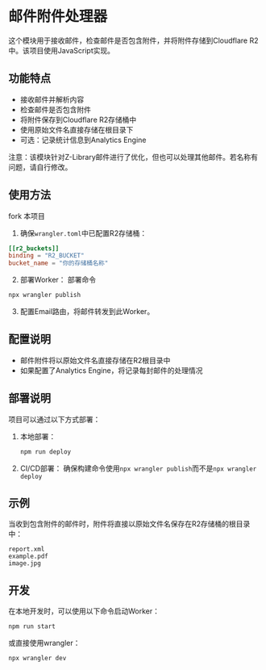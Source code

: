 # 邮件附件处理器

这个模块用于接收邮件，检查邮件是否包含附件，并将附件存储到Cloudflare R2中。该项目使用JavaScript实现。

## 功能特点

- 接收邮件并解析内容
- 检查邮件是否包含附件
- 将附件保存到Cloudflare R2存储桶中
- 使用原始文件名直接存储在根目录下
- 可选：记录统计信息到Analytics Engine

注意：该模块针对Z-Library邮件进行了优化，但也可以处理其他邮件。若名称有问题，请自行修改。
## 使用方法
fork 本项目

1. 确保`wrangler.toml`中已配置R2存储桶：

```toml
[[r2_buckets]]
binding = "R2_BUCKET"
bucket_name = "你的存储桶名称"
```

2. 部署Worker：
部署命令
```bash
npx wrangler publish
```

3. 配置Email路由，将邮件转发到此Worker。

## 配置说明

- 邮件附件将以原始文件名直接存储在R2根目录中
- 如果配置了Analytics Engine，将记录每封邮件的处理情况

## 部署说明

项目可以通过以下方式部署：

1. 本地部署：
   ```bash
   npm run deploy
   ```

2. CI/CD部署：
   确保构建命令使用`npx wrangler publish`而不是`npx wrangler deploy`

## 示例

当收到包含附件的邮件时，附件将直接以原始文件名保存在R2存储桶的根目录中：

```
report.xml
example.pdf
image.jpg
```

## 开发

在本地开发时，可以使用以下命令启动Worker：

```bash
npm run start
```

或直接使用wrangler：

```bash
npx wrangler dev
``` 
